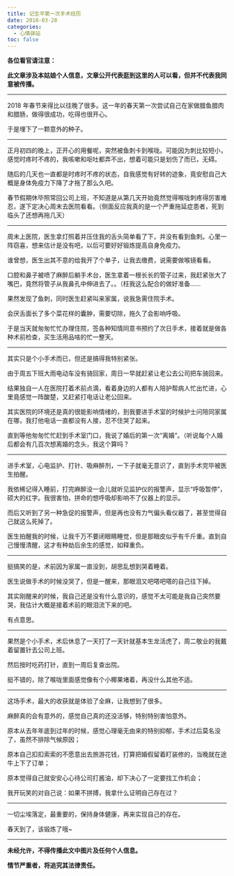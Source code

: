 ```yaml
---
title: 记生平第一次手术经历
date: 2018-03-28
categories:
  - 心情驿站
toc: false
---
```


**各位看官请注意：**

**此文章涉及本姑娘个人信息，文章公开代表逛到这里的人可以看，但并不代表我同意被传播。**

<!--more-->

----

2018 年春节来得比以往晚了很多。这一年的春天第一次尝试自己在家做腊鱼腊肉和腊肠，做得很成功，吃得也很开心。

于是埋下了一颗意外的种子。

----

正月初四的晚上，正开心的用餐呢，突然被鱼刺卡到喉咙。可能因为刺比较短小，感觉时疼时不疼的，我咳嗽和呕吐都弄不出，想着可能只是划伤了而已，无碍。

随后的几天也一直都是时疼时不疼的状态，自我感觉有好转的迹象，竟安慰自己大概是身体免疫力下降了才拖了那么久吧。

春节假期休毕照常回公司上班，不知道是从第几天开始竟然觉得喉咙刺疼得厉害难忍，遂下定决心周末去医院看看。（侧面反应我真的是一个严重拖延症患者，死到临头了还想再拖几天）

----

周末上医院，医生拿灯照着并压住我的舌头简单看了下，并没有看到鱼刺。心里一阵窃喜，想来估计是没有吧，以后可要好好锻炼提高自身免疫力。

谁曾想，医生出其不意的给我开了个单子，让我去缴费，说需要做喉镜看看。

口腔和鼻子被喷了麻醉后躺手术台，医生拿着一根长长的管子过来，我赶紧张大了嘴巴，竟然将管子从我鼻孔中伸进去了。。（枉我这么配合的做好准备……

果然发现了鱼刺，同时医生赶紧叫来家属，说我急需住院手术。

会厌舌面长了多个菜花样的囊肿，需要切除，拖久了会影响呼吸。

于是当天就匆匆忙忙办理住院，签各种知情同意书预约了次日手术，接着就是做各种术前检查，买生活用品啥的忙一整天。

----

其实只是个小手术而已，但还是搞得我特别紧张。

由于周五下班大雨电动车没有骑回家，周日一早就赶紧让老公去公司把车骑回来。

结果独自一人在医院打着术前点滴，看着身边的人都有人陪护帮病人忙出忙进，心里竟感觉一阵酸楚，又赶紧打电话让老公回来。

其实医院的环境还是真的很能影响情绪的，到我要进手术室的时候护士问陪同家属在哪，我打他电话一直都没有人接，忍不住哭了起来。

直到等他匆匆忙忙赶到手术室门口，我说了婚后的第一次“离婚”。（听说每个人婚后都会有几百次想离婚的念头，我这个算吗？

----

进手术室，心电监护、打针、吸麻醉剂，一下子就毫无意识了，直到手术完毕被医生拍醒。

我依稀记得入睡前，打完麻醉没一会儿就听见监护仪的报警声，显示“呼吸暂停”，硕大的红字。我很害怕，拼命的想呼吸却影响不了仪器上的显示。

而后又听到了另一种急促的报警声，但是再也没有力气偏头看仪器了，甚至觉得自己就这么死掉了。

医生拍醒我的时候，让我千万不要闭眼睛睡觉，但是那眼皮似乎有千斤重。直到自己慢慢清醒，这才有种劫后余生的感觉，如释重负。

----

挺搞笑的是，术前因为家属一直没到，胡思乱想到哭着睡着。

医生说做手术的时候没哭了，但是一醒来，那眼泪又吧嗒吧嗒的自己往下掉。

其实刚醒来的时候，我自己还是没有什么意识的，感觉不太可能是我自己突然要哭，我估计大概是接着术前的眼泪流下来的吧。

有点意思。

----

果然是个小手术，术后休息了一天打了一天针就基本生龙活虎了，周二敬业的我戴着留置针去公司上班。

然后按时吃药打针，直到一周后复查出院。

挺不错的，除了喉咙里面感觉像有个小椰果堵着，再没什么其他不适。

----

这场手术，最大的收获就是体验了全麻，让我想到了很多。

麻醉真的会有意外的，感觉自己真的还没活够，特别特别害怕意外。

原本从去年年底到过年的时候，感觉心理毫无由来的特别抑郁，手术过后莫名没了，虽然不排除气候原因；

原本自己扣扣索索的不愿意出去旅游花钱，打算把婚假留着盯装修的，当晚就在途牛上下了订单；

原本觉得自己就安安心心待公司打酱油，却下决心了一定要找工作机会；

我开玩笑的对自己说：如果不拼搏，我拿什么证明自己存在过？

----

一切尘埃落定，最重要的，保持身体健康，再来实现自己的存在。

春天到了，该锻炼了哦~

----

**未经允许，不得传播此文中图片及任何个人信息。**

**情节严重者，将追究其法律责任。**
